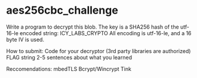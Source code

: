# aes256cbc_challenge
 Write a program to decrypt this blob.
 The key is a SHA256 hash of the utf-16-le encoded string: ICY_LABS_CRYPTO
 All encoding is utf-16-le, and a 16 byte IV is used.
 

 How to submit:
 Code for your decryptor (3rd party libraries are authorized)
 FLAG string
 2-5 sentences about what you learned


 Reccomendations:
 mbedTLS
 Bcrypt/Wincrypt
 Tink
 

 
